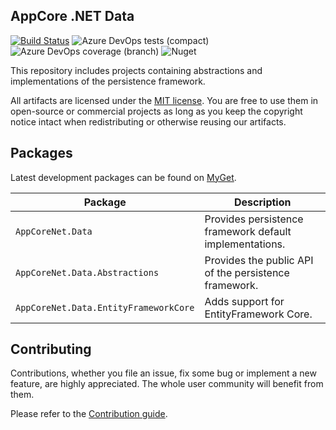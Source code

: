 AppCore .NET Data
-----------------

[![Build Status](https://dev.azure.com/AppCoreNet/Data/_apis/build/status/AppCoreNet.Data%20CI?branchName=dev)](https://dev.azure.com/AppCoreNet/Data/_build/latest?definitionId=17&branchName=dev)
![Azure DevOps tests (compact)](https://img.shields.io/azure-devops/tests/AppCoreNet/Data/17?compact_message)
![Azure DevOps coverage (branch)](https://img.shields.io/azure-devops/coverage/AppCoreNet/Data/17/dev)
![Nuget](https://img.shields.io/nuget/v/AppCore.Data.Abstractions)

This repository includes projects containing abstractions and implementations of the persistence framework.

All artifacts are licensed under the [MIT license](LICENSE). You are free to use them in open-source or commercial projects as long
as you keep the copyright notice intact when redistributing or otherwise reusing our artifacts.

## Packages

Latest development packages can be found on [MyGet](https://www.myget.org/gallery/appcorenet).

| Package                               | Description                                             |
|---------------------------------------|---------------------------------------------------------|
| `AppCoreNet.Data`                     | Provides persistence framework default implementations. |
| `AppCoreNet.Data.Abstractions`        | Provides the public API of the persistence framework.   |
| `AppCoreNet.Data.EntityFrameworkCore` | Adds support for EntityFramework Core.                  |

## Contributing

Contributions, whether you file an issue, fix some bug or implement a new feature, are highly appreciated. The whole user community
will benefit from them.

Please refer to the [Contribution guide](CONTRIBUTING.md).
